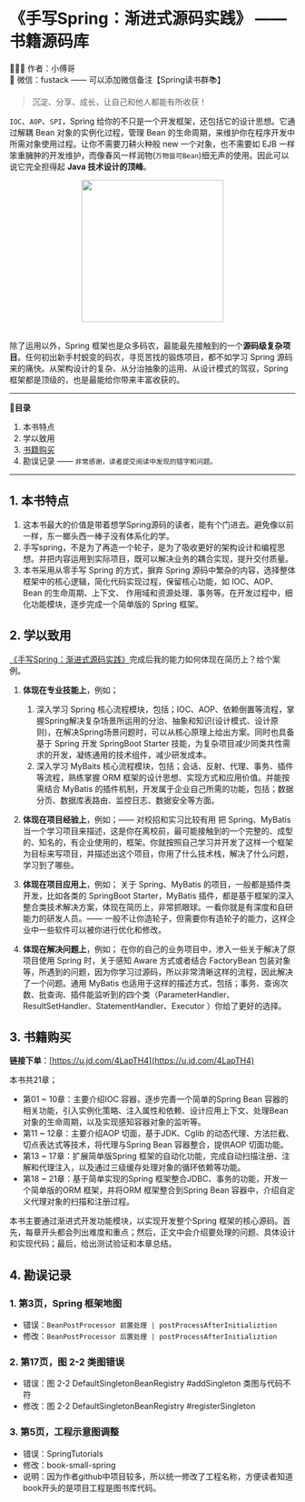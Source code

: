 # 《手写Spring：渐进式源码实践》 —— 书籍源码库

👨🏻‍💻 作者：小傅哥
<br/>
💬 微信：fustack —— 可以添加微信备注【Spring读书群📚】

>沉淀、分享、成长，让自己和他人都能有所收获！

`IOC`、`AOP`、`SPI`，Spring 给你的不只是一个开发框架，还包括它的设计思想。它通过解耦 Bean 对象的实例化过程，管理 Bean 的生命周期，来维护你在程序开发中所需对象使用过程。让你不需要刀耕火种般 new 一个对象，也不需要如 EJB 一样笨重臃肿的开发维护，而像春风一样润物(`万物皆可Bean`)细无声的使用。因此可以说它完全担得起 **Java 技术设计的顶峰**。
<br/>
<div align="center">
    <a href="https://u.jd.com/4LapTH4" target="_blank">
    <img src="https://github.com/fuzhengwei/book-small-spring/blob/master/doc/book.png?raw=true" width="250px">
    </a>
</div>
<br/>

除了运用以外，Spring 框架也是众多码农，最能最先接触到的一个**源码级复杂项目**。任何初出新手村蜕变的码农，寻觅苦找的锻炼项目，都不如学习 Spring 源码来的痛快。从架构设计的复杂、从分治抽象的运用、从设计模式的驾驭，Spring 框架都是顶级的，也是最能给你带来丰富收获的。

---

**📝目录**

1. 本书特点
2. 学以致用
3. [书籍购买](https://u.jd.com/4LapTH4)
4. 勘误记录 —— `非常感谢，读者提交阅读中发现的错字和问题。`

---

## 1. 本书特点

1. 这本书最大的价值是带着想学Spring源码的读者，能有个门进去。避免像以前一样，东一榔头西一棒子没有体系化的学。
2. 手写spring，不是为了再造一个轮子，是为了吸收更好的架构设计和编程思想。并把内容运用到实际项目，既可以解决业务的耦合实现，提升交付质量。
3. 本书采用从零手写 Spring 的方式，摒弃 Spring 源码中繁杂的内容，选择整体框架中的核心逻辑，简化代码实现过程，保留核心功能，如 IOC、AOP、Bean 的生命周期、上下文、 作用域和资源处理、事务等。在开发过程中，细化功能模块，逐步完成一个简单版的 Spring 框架。

## 2. 学以致用

[《手写Spring：渐进式源码实践》](https://u.jd.com/4LapTH4)完成后我的能力如何体现在简历上？给个案例。

1. **体现在专业技能上**，例如；
    1. 深入学习 Spring 核心流程模块，包括；IOC、AOP、依赖倒置等流程，掌握Spring解决复杂场景所运用的分治、抽象和知识(设计模式、设计原则)，在解决Spring场景问题时，可以从核心原理上给出方案。同时也具备基于 Spring 开发 SpringBoot Starter 技能，为复杂项目减少同类共性需求的开发，凝练通用的技术组件，减少研发成本。
    2. 深入学习 MyBaits 核心流程模块，包括；会话、反射、代理、事务、插件等流程，熟练掌握 ORM 框架的设计思想、实现方式和应用价值。并能按需结合 MyBatis 的插件机制，开发属于企业自己所需的功能，包括；数据分页、数据库表路由、监控日志、数据安全等方面。

2. **体现在项目经验上**，例如；—— 对校招和实习比较有用
把 Spring、MyBatis 当一个学习项目来描述，这是你在离校前，最可能接触到的一个完整的、成型的、知名的，有企业使用的，框架。你就按照自己学习并开发了这样一个框架为目标来写项目，并描述出这个项目，你用了什么技术栈，解决了什么问题，学习到了哪些。

3. **体现在项目应用上**，例如；
关于 Spring、MyBatis 的项目，一般都是插件类开发，比如各类的 SpringBoot Starter，MyBatis 插件，都是基于框架的深入整合类技术解决方案，体现在简历上，非常抓眼球。一看你就是有深度和自研能力的研发人员。—— 一般不让你造轮子，但需要你有造轮子的能力，这样企业中一些软件可以被你进行优化和修改。

4. **体现在解决问题上**，例如；
在你的自己的业务项目中，渗入一些关于解决了原项目使用 Spring 时，关于感知 Aware 方式或者结合 FactoryBean 包装对象等，所遇到的问题，因为你学习过源码，所以非常清晰这样的流程，因此解决了一个问题。通用 MyBatis 也适用于这样的描述方式，包括；事务、查询次数、批查询、插件能监听到的四个类（ParameterHandler、ResultSetHandler、StatementHandler、Executor ）你给了更好的选择。

## 3. 书籍购买

**链接下单**：[https://u.jd.com/4LapTH4](https://u.jd.com/4LapTH4)

本书共21章；
- 第01 ~ 10章：主要介绍IOC 容器，逐步完善一个简单的Spring Bean 容器的相关功能，引入实例化策略、注入属性和依赖、设计应用上下文、处理Bean 对象的生命周期，以及实现感知容器对象的监听等。
- 第11 ~ 12章：主要介绍AOP 切面，基于JDK、Cglib 的动态代理、方法拦截、切点表达式等技术，将代理与Spring Bean 容器整合，提供AOP 切面功能。
- 第13 ~ 17章：扩展简单版Spring 框架的自动化功能，完成自动扫描注册、注解和代理注入，以及通过三级缓存处理对象的循环依赖等功能。
- 第18 ~ 21章：基于简单实现的Spring 框架整合JDBC、事务的功能，开发一个简单版的ORM 框架，并将ORM 框架整合到Spring Bean 容器中，介绍自定义代理对象的扫描和注册过程。

本书主要通过渐进式开发功能模块，以实现开发整个Spring 框架的核心源码。首先，每章开头都会列出难度和重点；然后，正文中会介绍要处理的问题、具体设计和实现代码；最后，给出测试验证和本章总结。

## 4. 勘误记录

### 1. 第3页，Spring 框架地图

- 错误：`BeanPostProcessor 前置处理 | postProcessAfterInitializtion` 
- 修改：`BeanPostProcessor 后置处理 | postProcessAfterInitializtion` 

### 2. 第17页，图 2-2 类图错误

- 错误：图 2-2 DefaultSingletonBeanRegistry #addSingleton 类图与代码不符
- 修改：图 2-2 DefaultSingletonBeanRegistry #registerSingleton

### 3. 第5页，工程示意图调整

- 错误：SpringTutorials
- 修改：book-small-spring 
- 说明：因为作者github中项目较多，所以统一修改了工程名称，方便读者知道book开头的是项目工程是图书库代码。